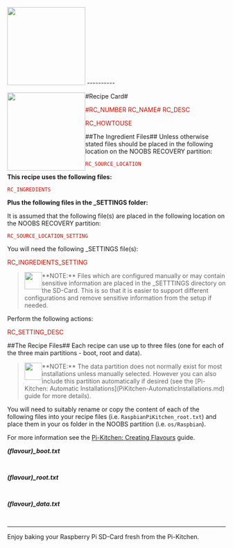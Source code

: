 <!-- How to use comments in these files -->
<!-- ---------------------------------- -->
<!--Comments have been put in this file so that they can be customised for a range of workshops and uses.

[How to customise the Markdown documents](CustomMarkdown.md)-->

<!---#include "RECIPE_CARD.txt"--->


<!---#define RC_RECIPE_COLOUR GREEN--->


<img src="img/pihwlogotm.png" width=180 />
----------

<img style="float:left" src="img/PiKitchenRecipe.png" width=180 /> #Recipe Card#

<!---#ifdef RC_NUMBER--->
<!---#ifdef RC_NAME--->
<font color = RC_RECIPE_COLOUR>
#RC_NUMBER RC_NAME#
</font>
<!---#endif--->
<!---#endif--->

<!---#ifdef RC_DESC--->
<font color = RC_RECIPE_COLOUR>
RC_DESC<p>
</font>
<!---#endif--->

<!---#ifdef RC_HOWTOUSE--->
<font color = RC_RECIPE_COLOUR>
RC_HOWTOUSE<p>
</font>
<!---#endif--->

##The Ingredient Files##
Unless otherwise stated files should be placed in the following location on the NOOBS RECOVERY partition:<p>

<font color = RC_RECIPE_COLOUR>
<code>RC_SOURCE_LOCATION</code><p>
</font>

<b>This recipe uses the following files:</b><p>
<font color = RC_RECIPE_COLOUR>
<code>RC_INGREDIENTS</code><p>
</font>

<!---#ifdef RC_INGREDIENTS_SETTING--->
<b>Plus the following files in the _SETTINGS folder:</b><p>

It is assumed that the following file(s) are placed in the following location on the NOOBS RECOVERY partition:<p>
<font color = RC_RECIPE_COLOUR>
<code>RC_SOURCE_LOCATION_SETTING</code><p>
</font>

You will need the following _SETTINGS file(s):<p>

<font color = RC_RECIPE_COLOUR>
RC_INGREDIENTS_SETTING<p>
</font>

> <img style="float:left" src="img/note.png" height=40/>
> **NOTE:** Files which are configured manually or may contain sensitive information are placed in the _SETTTINGS directory on the SD-Card.  This is so that it is easier to support different configurations and remove sensitive information from the setup if needed.<p>

<!---#ifdef RC_SETTING_DESC--->
Perform the following actions:<p>
<font color = RC_RECIPE_COLOUR>
RC_SETTING_DESC<p>
</font>
<!---#endif--->
<!---#endif--->

##The Recipe Files##
Each recipe can use up to three files (one for each of the three main partitions - boot, root and data).

> <img style="float:left" src="img/note.png" height=40/>
> **NOTE:** The data partition does not normally exist for most installations unless manually selected.  However you can also include this partition automatically if desired (see the [Pi-Kitchen: Automatic Installations](PiKitchen-AutomaticInstallations.md) guide for more details).<p>

You will need to suitably rename or copy the content of each of the following files into your recipe files (i.e. <code>RaspbianPiKitchen_root.txt</code>) and place them in your os folder in the NOOBS partition (i.e. <code>os/Raspbian</code>).<p>

For more information see the [Pi-Kitchen: Creating Flavours](PiKitchen-CreatingFlavours.md) guide.<p>

<!---#ifdef RC_BOOT--->
***(flavour)_boot.txt***
<pre>
<!---#include RECIPE_FILE_boot.txt--->
</pre>
<!---#endif--->

<!---#ifdef RC_ROOT--->
***(flavour)_root.txt***
<pre>
<!---#include RECIPE_FILE_root.txt--->
</pre>
<!---#endif--->

<!---#ifdef RC_DATA--->
***(flavour)_data.txt***
<pre>
<!---#include RECIPE_FILE_data.txt--->
</pre>
<!---#endif--->


---------
Enjoy baking your Raspberry Pi SD-Card fresh from the Pi-Kitchen.

<!--========================END FILE================-->

